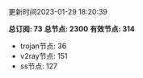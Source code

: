 更新时间2023-01-29 18:20:39

**总订阅: 73**
**总节点: 2300**
**有效节点: 314**
- trojan节点: 36
- v2ray节点: 151
- ss节点: 127
